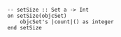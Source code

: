```applescript
-- setSize :: Set a -> Int
on setSize(objcSet)
    objcSet's |count|() as integer
end setSize
```